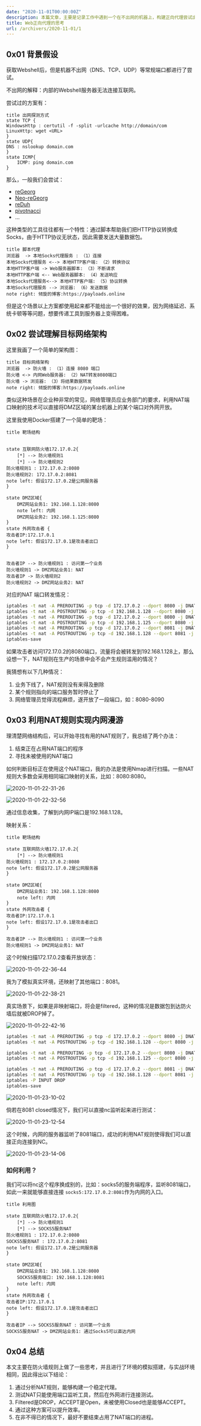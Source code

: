 ```yaml
---
date: "2020-11-01T00:00:00Z"
description: 本篇文章，主要是记录工作中遇到一个在不出网的机器上，构建正向代理尝试出的一个其他办法。
title: Web正向代理的思考
url: /archivers/2020-11-01/1
---
```


## 0x01 背景假设

获取Webshell后，但是机器不出网（DNS、TCP、UDP）等常规端口都进行了尝试。 

不出网的解释：内部的Webshell服务器无法连接互联网。

尝试过的方案有：



```plantuml
title 出网探测方式
state TCP {
WindowsHttp : certutil -f -split -urlcache http://domain/com
LinuxHttp: wget <URL>
}
state UDP{
DNS : nslookup domain.com
}
state ICMP{
    ICMP: ping domain.com
}
```


那么，一般我们会尝试：

- [reGeorg](https://github.com/sensepost/reGeorg)
- [Neo-reGeorg](https://github.com/L-codes/Neo-reGeorg)
- [reDuh](https://github.com/sensepost/reDuh)
- [pivotnacci](https://github.com/blackarrowsec/pivotnacci)
- ...

这种类型的工具往往都有一个特性：通过脚本帮助我们把HTTP协议转换成Socks，由于HTTP协议无状态，因此需要发送大量数据包。


```plantuml
title 脚本代理
浏览器  -> 本地Socks代理服务 : （1）连接
本地Socks代理服务 <--> 本地HTTP客户端: （2）转换协议
本地HTTP客户端 -> Web服务器脚本: （3）不断请求
本地HTTP客户端 <-- Web服务器脚本: （4）发送响应
本地Socks代理服务<--> 本地HTTP客户端: （5）协议转换
本地Socks代理服务 --> 浏览器: （6）发送数据
note right: 倾旋的博客:https://payloads.online
```


但是这个场景以上方案都使用起来都不能给出一个很好的效果，因为网络延迟、系统卡顿等等问题，想要传递工具到服务器上变得困难。

## 0x02 尝试理解目标网络架构


这里我画了一个简单的架构图：


```plantuml
title 目标网络架构
浏览器  -> 防火墙 : （1）连接 8080 端口
防火墙 <-> 内网Web服务器: （2）NAT转发8080端口
防火墙 -> 浏览器: （3）将结果数据转发
note right: 倾旋的博客:https://payloads.online
```



类似这种场景在企业种非常的常见，网络管理员应业务部门的要求，利用NAT端口映射的技术可以直接将DMZ区域的某台机器上的某个端口对外网开放。

这里我使用Docker搭建了一个简单的靶场：


```plantuml
title 靶场结构


state 互联网防火墙172.17.0.2{
    [*] --> 防火墙规则1
    [*] --> 防火墙规则2
防火墙规则1 : 172.17.0.2:8080
防火墙规则2: 172.17.0.2:8081
note left: 假设172.17.0.2是公网服务器
}

state DMZ区域{
    DMZ网站业务1: 192.168.1.128:8080
    note left: 内网
    DMZ网站业务2: 192.168.1.125:8080
}
state 外网攻击者 {
攻击者IP:172.17.0.1
note left: 假设172.17.0.1是攻击者出口
}


攻击者IP --> 防火墙规则1 : 访问第一个业务
防火墙规则1 -> DMZ网站业务1: NAT
攻击者IP -> 防火墙规则2
防火墙规则2 -> DMZ网站业务2: NAT
```


对应的NAT 端口转发情况：

```bash
iptables -t nat -A PREROUTING -p tcp -d 172.17.0.2 --dport 8080 -j DNAT --to-destination 192.168.1.128:8080
iptables -t nat -A POSTROUTING -p tcp -d 192.168.1.128 --dport 8080 -j SNAT --to-source 192.168.1.129
iptables -t nat -A PREROUTING -p tcp -d 172.17.0.2 --dport 8080 -j DNAT --to-destination 192.168.1.125:8080
iptables -t nat -A POSTROUTING -p tcp -d 192.168.1.125 --dport 8080 -j SNAT --to-source 192.168.1.129
iptables -t nat -A PREROUTING -p tcp -d 172.17.0.2 --dport 8081 -j DNAT --to-destination 192.168.1.128:8081
iptables -t nat -A POSTROUTING -p tcp -d 192.168.1.128 --dport 8081 -j SNAT --to-source 192.168.1.129
iptables-save
```




如果攻击者访问172.17.0.2的8080端口，流量将会被转发到192.168.1.128上，那么设想一下，NAT规则在生产的场景中会不会产生规则滥用的情况？

我猜想有以下几种情况：

1. 业务下线了，NAT规则没有来得及删除
2. 某个规则指向的端口服务暂时停止了
3. 网络管理员觉得流程麻烦，遂开放了一段端口，如：8080-8090



## 0x03 利用NAT规则实现内网漫游

理清楚网络结构后，可以开始寻找有用的NAT规则了，我总结了两个办法：

1. 结束正在占用NAT端口的程序
2. 寻找未被使用的NAT端口

如何判断目标正在使用这个NAT端口，我的办法是使用Nmap进行扫描。一些NAT规则大多数会采用相同端口映射的关系，比如：8080:8080。


![2020-11-01-22-31-26](../../../static/images/a3247094-4f5f-11ec-8ef1-00d861bf4abb.png)


![2020-11-01-22-32-56](../../../static/images/a366145e-4f5f-11ec-b458-00d861bf4abb.png)


通过信息收集，了解到内网IP端口是192.168.1.128。

映射关系：


```plantuml
title 靶场结构

state 互联网防火墙172.17.0.2{
    [*] --> 防火墙规则1
防火墙规则1 : 172.17.0.2:8080
note left: 假设172.17.0.2是公网服务器
}

state DMZ区域{
    DMZ网站业务1: 192.168.1.128:8080
    note left: 内网
}
state 外网攻击者 {
攻击者IP:172.17.0.1
note left: 假设172.17.0.1是攻击者出口
}

攻击者IP --> 防火墙规则1 : 访问第一个业务
防火墙规则1 -> DMZ网站业务1: NAT
```

这个时候扫描172.17.0.2查看开放状态：

![2020-11-01-22-36-44](../../../static/images/a39ded20-4f5f-11ec-be81-00d861bf4abb.png)

我为了模拟真实环境，还映射了其他端口：8081。

![2020-11-01-22-38-21](../../../static/images/a3dda3b6-4f5f-11ec-8c80-00d861bf4abb.png)


真实场景下，如果是非映射端口，将会是filtered，这种的情况是数据包到达防火墙后就被DROP掉了。



![2020-11-01-22-42-16](../../../static/images/a416ea5e-4f5f-11ec-b2b4-00d861bf4abb.png)


```bash
iptables -t nat -A PREROUTING -p tcp -d 172.17.0.2 --dport 8080 -j DNAT --to-destination 192.168.1.128:8080
iptables -t nat -A POSTROUTING -p tcp -d 192.168.1.128 --dport 8080 -j SNAT --to-source 192.168.1.129

iptables -t nat -A PREROUTING -p tcp -d 172.17.0.2 --dport 8080 -j DNAT --to-destination 192.168.1.125:8080
iptables -t nat -A POSTROUTING -p tcp -d 192.168.1.125 --dport 8080 -j SNAT --to-source 192.168.1.129

iptables -t nat -A PREROUTING -p tcp -d 172.17.0.2 --dport 8081 -j DNAT --to-destination 192.168.1.128:8081
iptables -t nat -A POSTROUTING -p tcp -d 192.168.1.128 --dport 8081 -j SNAT --to-source 192.168.1.129
iptables -P INPUT DROP
iptables-save
```

![2020-11-01-23-10-02](../../../static/images/a4529b9e-4f5f-11ec-b01a-00d861bf4abb.png)

倘若在8081 closed情况下，我们可以直接nc监听起来进行测试：

![2020-11-01-23-12-54](../../../static/images/a48c4d12-4f5f-11ec-91c1-00d861bf4abb.png)

这个时候，内网的服务器监听了8081端口，成功的利用NAT规则使得我们可以直接正向连接到NC。

![2020-11-01-23-14-06](../../../static/images/a4c64e5e-4f5f-11ec-8081-00d861bf4abb.png)

### 如何利用？

我们可以将nc这个程序换成别的，比如：socks5的服务端程序，监听8081端口，如此一来就能够直接连接 `socks5:172.17.0.2:8081`作为内网的入口。

```plantuml
title 利用图

state 互联网防火墙172.17.0.2{
    [*] --> 防火墙规则1
    [*] --> SOCKS5服务NAT
防火墙规则1 : 172.17.0.2:8080
SOCKS5服务NAT : 172.17.0.2:8081
note left: 假设172.17.0.2是公网服务器
}

state DMZ区域{
    DMZ网站业务1: 192.168.1.128:8080
    SOCKS5服务端口: 192.168.1.128:8081
    note left: 内网
}
state 外网攻击者 {
攻击者IP:172.17.0.1
note left: 假设172.17.0.1是攻击者出口
}

攻击者IP --> SOCKS5服务NAT : 访问第一个业务
SOCKS5服务NAT -> DMZ网站业务1: 通过Socks5可以直达内网
```

## 0x04 总结

本文主要在防火墙规则上做了一些思考，并且进行了环境的模拟搭建，与实战环境相同，因此得出以下结论：

1. 通过分析NAT规则，能够构建一个稳定代理。
2. 测试NAT只能使用端口监听工具，然后在外网进行连接测试。
3. Filtered是DROP，ACCEPT是Open，未被使用Closed也是能够ACCEPT。
4. 通过这种方案可以提升效率。
5. 在非不得已的情况下，最好不要结束占用了NAT端口的进程。


